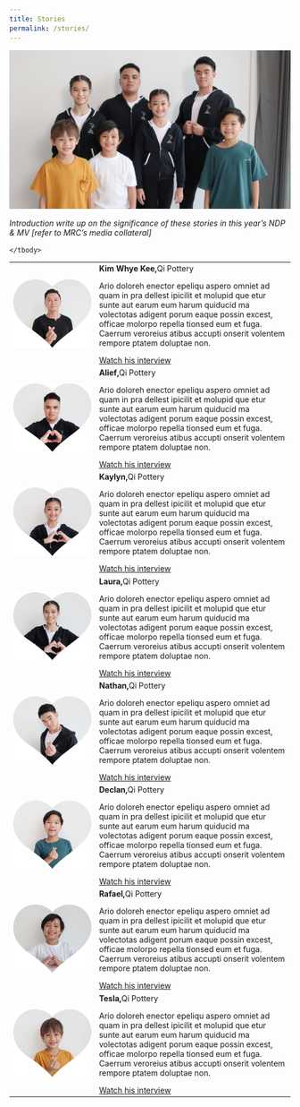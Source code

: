 ```yaml
---
title: Stories
permalink: /stories/
---
```


![Stories](/images/NDP22%20Website%2017May20227.jpg)

*Introduction write up on the significance of these stories in this year’s NDP & MV [refer to MRC’s
media collateral]*


<table>
    <tbody>
        <tr>
            <td><img src="/images/NDP22 Website 17May20228.jpg" alt="image"></td>
            <td>
                <b>Kim Whye Kee,</b>Qi Pottery
                <p>Ario doloreh enector epeliqu aspero omniet ad quam in pra
                    dellest ipicilit et molupid que etur sunte aut earum eum harum
                    quiducid ma volectotas adigent porum eaque possin excest,
                    officae molorpo repella tionsed eum et fuga. Caerrum veroreius
                    atibus accupti onserit volentem rempore ptatem doluptae non. </p>
                    <a href="">Watch his interview</a>
            </td>
        </tr>
        <tr>
            <td><img src="/images/NDP22 Website 17May20229.jpg" alt="image"></td>
            <td>
                <b>Alief,</b>Qi Pottery
                <p>Ario doloreh enector epeliqu aspero omniet ad quam in pra
                    dellest ipicilit et molupid que etur sunte aut earum eum harum
                    quiducid ma volectotas adigent porum eaque possin excest,
                    officae molorpo repella tionsed eum et fuga. Caerrum veroreius
                    atibus accupti onserit volentem rempore ptatem doluptae non. </p>
                    <a href="">Watch his interview</a>
            </td>
        </tr>
        <tr>
            <td><img src="/images/NDP22 Website 17May202211.jpg" alt="image"></td>
            <td>
                <b>Kaylyn,</b>Qi Pottery
                <p>Ario doloreh enector epeliqu aspero omniet ad quam in pra
                    dellest ipicilit et molupid que etur sunte aut earum eum harum
                    quiducid ma volectotas adigent porum eaque possin excest,
                    officae molorpo repella tionsed eum et fuga. Caerrum veroreius
                    atibus accupti onserit volentem rempore ptatem doluptae non. </p>
                    <a href="">Watch his interview</a>
            </td>
        </tr>
        <tr>
            <td><img src="/images/NDP22 Website 17May202212.jpg" alt="image"></td>
            <td>
                <b>Laura,</b>Qi Pottery
                <p>Ario doloreh enector epeliqu aspero omniet ad quam in pra
                    dellest ipicilit et molupid que etur sunte aut earum eum harum
                    quiducid ma volectotas adigent porum eaque possin excest,
                    officae molorpo repella tionsed eum et fuga. Caerrum veroreius
                    atibus accupti onserit volentem rempore ptatem doluptae non. </p>
                    <a href="">Watch his interview</a>
            </td>
        </tr>
        <tr>
            <td><img src="/images/NDP22 Website 17May202213.jpg" alt="image"></td>
            <td>
                <b>Nathan,</b>Qi Pottery
                <p>Ario doloreh enector epeliqu aspero omniet ad quam in pra
                    dellest ipicilit et molupid que etur sunte aut earum eum harum
                    quiducid ma volectotas adigent porum eaque possin excest,
                    officae molorpo repella tionsed eum et fuga. Caerrum veroreius
                    atibus accupti onserit volentem rempore ptatem doluptae non. </p>
                    <a href="">Watch his interview</a>
            </td>
        </tr>
        <tr>
            <td><img src="/images/NDP22 Website 17May202210.jpg" alt="image"></td>
            <td>
                <b>Declan,</b>Qi Pottery
                <p>Ario doloreh enector epeliqu aspero omniet ad quam in pra
                    dellest ipicilit et molupid que etur sunte aut earum eum harum
                    quiducid ma volectotas adigent porum eaque possin excest,
                    officae molorpo repella tionsed eum et fuga. Caerrum veroreius
                    atibus accupti onserit volentem rempore ptatem doluptae non. </p>
                    <a href="">Watch his interview</a>
            </td>
        </tr>
        <tr>
            <td><img src="/images/NDP22 Website 17May202214.jpg" alt="image"></td>
            <td>
                <b>Rafael,</b>Qi Pottery
                <p>Ario doloreh enector epeliqu aspero omniet ad quam in pra
                    dellest ipicilit et molupid que etur sunte aut earum eum harum
                    quiducid ma volectotas adigent porum eaque possin excest,
                    officae molorpo repella tionsed eum et fuga. Caerrum veroreius
                    atibus accupti onserit volentem rempore ptatem doluptae non. </p>
                    <a href="">Watch his interview</a>
            </td>
        </tr>
        <tr>
            <td><img src="/images/NDP22 Website 17May202215.jpg" alt="image"></td>
            <td>
                <b>Tesla,</b>Qi Pottery
                <p>Ario doloreh enector epeliqu aspero omniet ad quam in pra
                    dellest ipicilit et molupid que etur sunte aut earum eum harum
                    quiducid ma volectotas adigent porum eaque possin excest,
                    officae molorpo repella tionsed eum et fuga. Caerrum veroreius
                    atibus accupti onserit volentem rempore ptatem doluptae non. </p>
                    <a href="">Watch his interview</a>
            </td>
        </tr>
        
    </tbody>
</table>